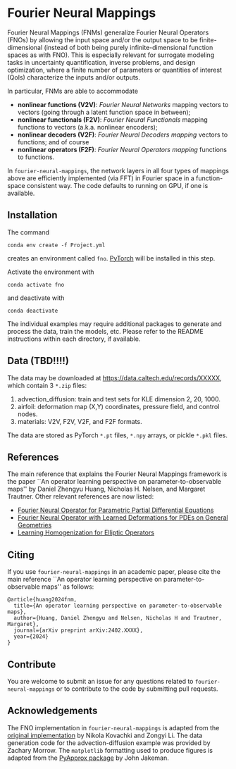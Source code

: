# Fourier Neural Mappings
Fourier Neural Mappings (FNMs) generalize Fourier Neural Operators (FNOs) by allowing the input space and/or the output space to be finite-dimensional (instead of both being purely infinite-dimensional function spaces as with FNO). This is especially relevant for surrogate modeling tasks in uncertainty quantification, inverse problems, and design optimization, where a finite number of parameters or quantities of interest (QoIs) characterize the inputs and/or outputs.

In particular, FNMs are able to accommodate
* **nonlinear functions (V2V)**: *Fourier Neural Networks* mapping vectors to vectors (going through a latent function space in between);
* **nonlinear functionals (F2V)**: *Fourier Neural Functionals* mapping functions to vectors (a.k.a. nonlinear encoders);
* **nonlinear decoders (V2F)**: *Fourier Neural Decoders mapping* vectors to functions; and of course
* **nonlinear operators (F2F)**: *Fourier Neural Operators mapping* functions to functions.

In `fourier-neural-mappings`, the network layers in all four types of mappings above are efficiently implemented (via FFT) in Fourier space in a function-space consistent way. The code defaults to running on GPU, if one is available.

## Installation
The command
```
conda env create -f Project.yml
```
creates an environment called ``fno``. [PyTorch](https://pytorch.org/) will be installed in this step.

Activate the environment with
```
conda activate fno
```
and deactivate with
```
conda deactivate
```

The individual examples may require additional packages to generate and process the data, train the models, etc. Please refer to the README instructions within each directory, if available.

## Data (TBD!!!!)
The data may be downloaded at https://data.caltech.edu/records/XXXXX, which contain 3 `*.zip` files:
1. advection_diffusion: train and test sets for KLE dimension 2, 20, 1000. 
2. airfoil: deformation map (X,Y) coordinates, pressure field, and control nodes.
3. materials: V2V, F2V, V2F, and F2F formats.

The data are stored as PyTorch `*.pt` files, `*.npy` arrays, or pickle `*.pkl` files.

## References
The main reference that explains the Fourier Neural Mappings framework is the paper ``An operator learning perspective on parameter-to-observable maps'' by Daniel Zhengyu Huang, Nicholas H. Nelsen, and Margaret Trautner. Other relevant references are now listed:
- [Fourier Neural Operator for Parametric Partial Differential Equations](https://arxiv.org/abs/2010.08895)
- [Fourier Neural Operator with Learned Deformations for PDEs on General Geometries](https://arxiv.org/abs/2207.05209)
- [Learning Homogenization for Elliptic Operators](https://arxiv.org/abs/2306.12006)

## Citing
If you use `fourier-neural-mappings` in an academic paper, please cite the main reference ``An operator learning perspective on parameter-to-observable maps'' as follows:
```
@article{huang2024fnm,
  title={An operator learning perspective on parameter-to-observable maps},
  author={Huang, Daniel Zhengyu and Nelsen, Nicholas H and Trautner, Margaret},
  journal={arXiv preprint arXiv:2402.XXXX},
  year={2024}
}
```

## Contribute
You are welcome to submit an issue for any questions related to `fourier-neural-mappings` or to contribute to the code by submitting pull requests.

## Acknowledgements
The FNO implementation in `fourier-neural-mappings` is adapted from the [original implementation](https://github.com/neuraloperator/neuraloperator/tree/master) by Nikola Kovachki and Zongyi Li. The data generation code for the advection-diffusion example was provided by Zachary Morrow. The `matplotlib` formatting used to produce figures is adapted from the [PyApprox package](https://github.com/sandialabs/pyapprox) by John Jakeman.
